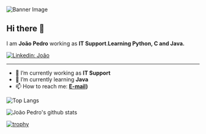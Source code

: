 ![Banner Image](https://github.com/gkhan205/gkhan205/blob/master/image/Banner.png)

## Hi there 👋

I am **João Pedro** working as **IT Support**.**Learning Python, C and Java.**



[![Linkedin: João](https://img.shields.io/badge/-Ghazi-blue?style=flat-square&logo=Linkedin&logoColor=white&link=)](https://www.linkedin.com/in/jo%C3%A3o-vasconcelos-7341741a4/)


---

- 🔭 I’m currently working as **IT Support**
- 🌱 I’m currently learning **Java**
- 📫 How to reach me:
  **[E-mail](joaopedrosao@gmail.com))**

![Top Langs](https://github-readme-stats.vercel.app/api/top-langs/?username=jpvasconcelos-m&layout=compact&theme=dark&hide_border=true)

![João Pedro's github stats](https://github-readme-stats.vercel.app/api?username=jpvasconcelos-m&show_icons=true&hide_border=true&theme=dark)

[![trophy](https://github-profile-trophy.vercel.app/?username=gkhan205)](https://github.com/jpvasconcelos-m/github-profile-trophy)

